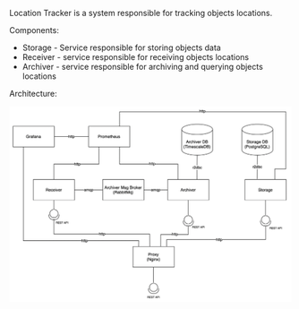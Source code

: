 Location Tracker is a system responsible for tracking objects locations.

Components:
- Storage  - Service responsible for storing objects data
- Receiver - service responsible for receiving objects locations
- Archiver - service responsible for archiving and querying objects locations

Architecture:

![architecture-diagram](./utils/docs/location-tracker-architecture.png)
